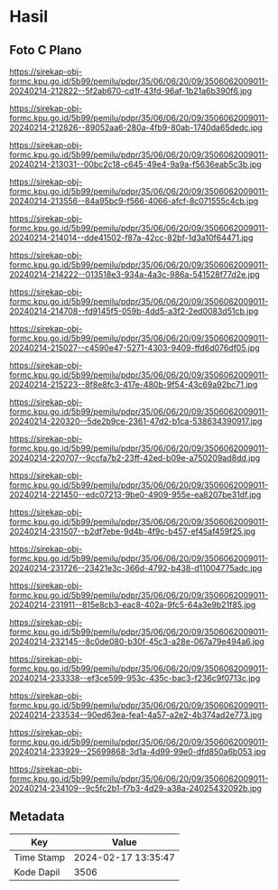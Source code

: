 # Hasil

## Foto C Plano

https://sirekap-obj-formc.kpu.go.id/5b99/pemilu/pdpr/35/06/06/20/09/3506062009011-20240214-212822--5f2ab670-cd1f-43fd-96af-1b21a6b390f6.jpg

https://sirekap-obj-formc.kpu.go.id/5b99/pemilu/pdpr/35/06/06/20/09/3506062009011-20240214-212826--89052aa6-280a-4fb9-80ab-1740da65dedc.jpg

https://sirekap-obj-formc.kpu.go.id/5b99/pemilu/pdpr/35/06/06/20/09/3506062009011-20240214-213031--00bc2c18-c645-49e4-9a9a-f5636eab5c3b.jpg

https://sirekap-obj-formc.kpu.go.id/5b99/pemilu/pdpr/35/06/06/20/09/3506062009011-20240214-213556--84a95bc9-f566-4066-afcf-8c071555c4cb.jpg

https://sirekap-obj-formc.kpu.go.id/5b99/pemilu/pdpr/35/06/06/20/09/3506062009011-20240214-214014--dde41502-f87a-42cc-82bf-1d3a10f64471.jpg

https://sirekap-obj-formc.kpu.go.id/5b99/pemilu/pdpr/35/06/06/20/09/3506062009011-20240214-214222--013518e3-934a-4a3c-986a-541528f77d2e.jpg

https://sirekap-obj-formc.kpu.go.id/5b99/pemilu/pdpr/35/06/06/20/09/3506062009011-20240214-214708--fd9145f5-059b-4dd5-a3f2-2ed0083d51cb.jpg

https://sirekap-obj-formc.kpu.go.id/5b99/pemilu/pdpr/35/06/06/20/09/3506062009011-20240214-215027--c4590e47-5271-4303-9409-ffd6d076df05.jpg

https://sirekap-obj-formc.kpu.go.id/5b99/pemilu/pdpr/35/06/06/20/09/3506062009011-20240214-215223--8f8e8fc3-417e-480b-9f54-43c69a92bc71.jpg

https://sirekap-obj-formc.kpu.go.id/5b99/pemilu/pdpr/35/06/06/20/09/3506062009011-20240214-220320--5de2b9ce-2361-47d2-b1ca-538634390917.jpg

https://sirekap-obj-formc.kpu.go.id/5b99/pemilu/pdpr/35/06/06/20/09/3506062009011-20240214-220707--9ccfa7b2-23ff-42ed-b09e-a750209ad8dd.jpg

https://sirekap-obj-formc.kpu.go.id/5b99/pemilu/pdpr/35/06/06/20/09/3506062009011-20240214-221450--edc07213-9be0-4909-955e-ea8207be31df.jpg

https://sirekap-obj-formc.kpu.go.id/5b99/pemilu/pdpr/35/06/06/20/09/3506062009011-20240214-231507--b2df7ebe-9d4b-4f9c-b457-ef45af459f25.jpg

https://sirekap-obj-formc.kpu.go.id/5b99/pemilu/pdpr/35/06/06/20/09/3506062009011-20240214-231726--23421e3c-366d-4792-b438-d11004775adc.jpg

https://sirekap-obj-formc.kpu.go.id/5b99/pemilu/pdpr/35/06/06/20/09/3506062009011-20240214-231911--815e8cb3-eac8-402a-9fc5-64a3e9b21f85.jpg

https://sirekap-obj-formc.kpu.go.id/5b99/pemilu/pdpr/35/06/06/20/09/3506062009011-20240214-232145--8c0de080-b30f-45c3-a28e-067a79e494a6.jpg

https://sirekap-obj-formc.kpu.go.id/5b99/pemilu/pdpr/35/06/06/20/09/3506062009011-20240214-233338--ef3ce599-953c-435c-bac3-f236c9f0713c.jpg

https://sirekap-obj-formc.kpu.go.id/5b99/pemilu/pdpr/35/06/06/20/09/3506062009011-20240214-233534--90ed63ea-fea1-4a57-a2e2-4b374ad2e773.jpg

https://sirekap-obj-formc.kpu.go.id/5b99/pemilu/pdpr/35/06/06/20/09/3506062009011-20240214-233929--25699868-3d1a-4d99-99e0-dfd850a6b053.jpg

https://sirekap-obj-formc.kpu.go.id/5b99/pemilu/pdpr/35/06/06/20/09/3506062009011-20240214-234109--9c5fc2b1-f7b3-4d29-a38a-24025432092b.jpg


## Metadata

| Key        | Value               |
| ---------- | ------------------- |
| Time Stamp | 2024-02-17 13:35:47 |
| Kode Dapil | 3506                |



